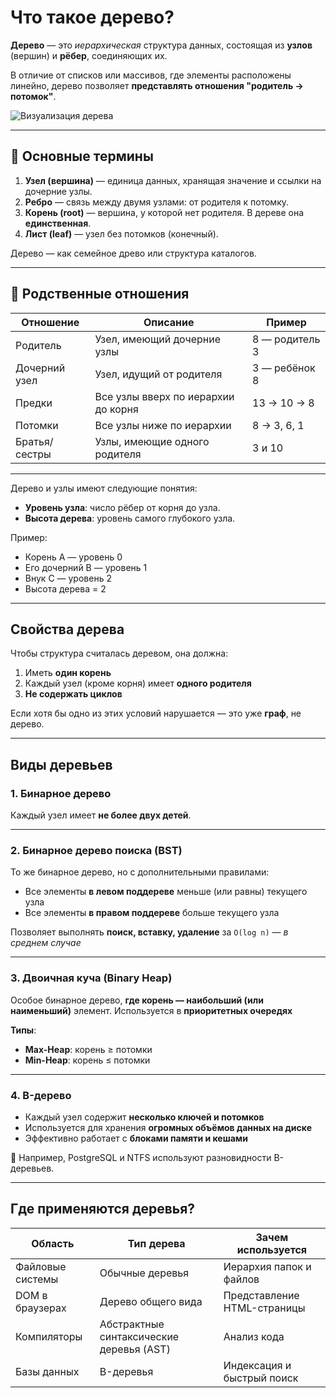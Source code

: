 # Что такое дерево?

**Дерево** — это _иерархическая_ структура данных, состоящая из **узлов** (вершин) и **рёбер**, соединяющих их.

В отличие от списков или массивов, где элементы расположены линейно, дерево позволяет **представлять отношения "родитель → потомок"**.

![Визуализация дерева](https://habrastorage.org/getpro/habr/upload_files/436/448/4ce/4364484ceb269c6a63717f31451a358c.png)

---

## 🔧 Основные термины

1. **Узел (вершина)** — единица данных, хранящая значение и ссылки на дочерние узлы.
2. **Ребро** — связь между двумя узлами: от родителя к потомку.
3. **Корень (root)** — вершина, у которой нет родителя. В дереве она **единственная**.
4. **Лист (leaf)** — узел без потомков (конечный).

Дерево — как семейное древо или структура каталогов.

---

## 🧬 Родственные отношения

| Отношение     | Описание                            | Пример         |
| ------------- | ----------------------------------- | -------------- |
| Родитель      | Узел, имеющий дочерние узлы         | 8 — родитель 3 |
| Дочерний узел | Узел, идущий от родителя            | 3 — ребёнок 8  |
| Предки        | Все узлы вверх по иерархии до корня | 13 → 10 → 8    |
| Потомки       | Все узлы ниже по иерархии           | 8 → 3, 6, 1    |
| Братья/сестры | Узлы, имеющие одного родителя       | 3 и 10         |

---

Дерево и узлы имеют следующие понятия:

- **Уровень узла**: число рёбер от корня до узла.
- **Высота дерева**: уровень самого глубокого узла.

Пример:

- Корень A — уровень 0
- Его дочерний B — уровень 1
- Внук C — уровень 2
- Высота дерева = 2

---

## Свойства дерева

Чтобы структура считалась деревом, она должна:

1. Иметь **один корень**
2. Каждый узел (кроме корня) имеет **одного родителя**
3. **Не содержать циклов**

Если хотя бы одно из этих условий нарушается — это уже **граф**, не дерево.

---

## Виды деревьев

### 1. **Бинарное дерево**

Каждый узел имеет **не более двух детей**.

---

### 2. **Бинарное дерево поиска (BST)**

То же бинарное дерево, но с дополнительными правилами:

- Все элементы **в левом поддереве** меньше (или равны) текущего узла
- Все элементы **в правом поддереве** больше текущего узла

Позволяет выполнять **поиск, вставку, удаление** за `O(log n)` — _в среднем случае_

---

### 3. **Двоичная куча (Binary Heap)**

Особое бинарное дерево, **где корень — наибольший (или наименьший)** элемент. Используется в **приоритетных очередях**

**Типы**:

- **Max-Heap**: корень ≥ потомки
- **Min-Heap**: корень ≤ потомки

---

### 4. **B-дерево**

- Каждый узел содержит **несколько ключей и потомков**
- Используется для хранения **огромных объёмов данных на диске**
- Эффективно работает с **блоками памяти и кешами**

📌 Например, PostgreSQL и NTFS используют разновидности B-деревьев.

---

## Где применяются деревья?

| Область          | Тип дерева                               | Зачем используется          |
| ---------------- | ---------------------------------------- | --------------------------- |
| Файловые системы | Обычные деревья                          | Иерархия папок и файлов     |
| DOM в браузерах  | Дерево общего вида                       | Представление HTML-страницы |
| Компиляторы      | Абстрактные синтаксические деревья (AST) | Анализ кода                 |
| Базы данных      | B-деревья                                | Индексация и быстрый поиск  |
